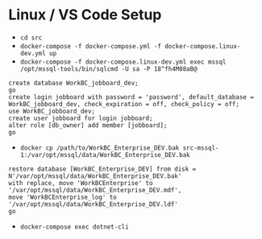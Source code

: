 # Linux / VS Code Setup

- `cd src`
- `docker-compose -f docker-compose.yml -f docker-compose.linux-dev.yml up`
- `docker-compose -f docker-compose.linux-dev.yml exec mssql /opt/mssql-tools/bin/sqlcmd -U sa -P 18^fh4M08aB@`
```
create database WorkBC_jobboard_dev;
go
create login jobboard with password = 'password', default_database = WorkBC_jobboard_dev, check_expiration = off, check_policy = off;
use WorkBC_jobboard_dev;
create user jobboard for login jobboard;
alter role [db_owner] add member [jobboard];
go
```
- `docker cp /path/to/WorkBC_Enterprise_DEV.bak src-mssql-1:/var/opt/mssql/data/WorkBC_Enterprise_DEV.bak`
```
restore database [WorkBC_Enterprise_DEV] from disk = N'/var/opt/mssql/data/WorkBC_Enterprise_DEV.bak'
with replace, move 'WorkBCEnterprise' to '/var/opt/mssql/data/WorkBC_Enterprise_DEV.mdf',
move 'WorkBCEnterprise_log' to '/var/opt/mssql/data/WorkBC_Enterprise_DEV.ldf'
go
```
- `docker-compose exec dotnet-cli`
